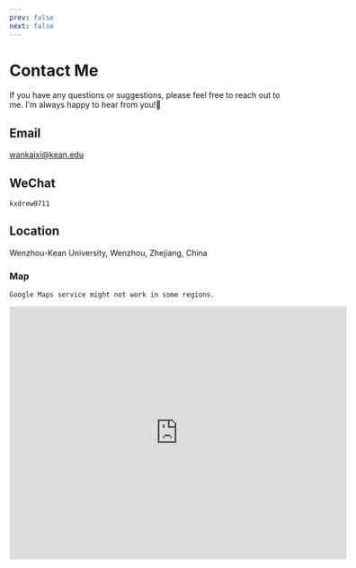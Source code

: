 ```yaml
---
prev: false
next: false
---
```


# Contact Me

If you have any questions or suggestions, please feel free to reach out to me. I'm always happy to hear from you!:tada:

## Email
[wankaixi@kean.edu](mailto:wankaixi@kean.edu)

<!-- ## GitHub
[caseyisgood](https://github.com/caseyisgood) -->

## WeChat
```
kxdrew0711
```
<!-- 
## Phone
[+(86) 137-5832-5916](tel:+8613758325916) -->

## Location
Wenzhou-Kean University, Wenzhou, Zhejiang, China

### Map
`Google Maps service might not work in some regions.`
<iframe src="https://www.google.com/maps/embed?pb=!1m18!1m12!1m3!1d3525.5301654146415!2d120.64882245114285!3d27.91638791453316!2m3!1f0!2f0!3f0!3m2!1i1024!2i768!4f13.1!3m3!1m2!1s0x344f6277e0a367c1%3A0x18afeef12a21cc2d!2z5rip5bee6IKv5oGp5aSn5a2m!5e0!3m2!1szh-CN!2ssg!4v1746080356518!5m2!1szh-CN!2ssg" width="600" height="450" style="border:0;" allowfullscreen="" loading="lazy" referrerpolicy="no-referrer-when-downgrade"></iframe>

